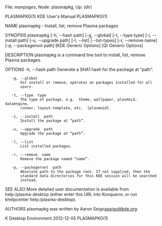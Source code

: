 File: *manpages*,  Node: plasmapkg,  Up: (dir)

PLASMAPKG(1)                   KDE User's Manual                  PLASMAPKG(1)



NAME
       plasmapkg - Install, list, remove Plasma packages

SYNOPSIS
       plasmapkg [-h, --hash path] [-g, --global] [-t, --type type] [-i,
                 --install path] [-u, --upgrade path] [-l, --list]
                 [--list-types] [-r, --remove name] [-p, --packageroot path]
                 [KDE Generic Options] [Qt Generic Options]

DESCRIPTION
       plasmapkg is a command line tool to install, list, remove Plasma
       packages.

OPTIONS
       -h, --hash  path
           Generate a SHA1 hash for the package at “path”.

       -g, --global
           For install or remove, operates on packages installed for all
           users.

       -t, --type  type
           The type of package, e.g.  theme, wallpaper, plasmoid, dataengine,
           runner, layout-template, etc.  [plasmoid].

       -i, --install  path
           Install the package at “path”.

       -u, --upgrade  path
           Upgrade the package at “path”.

       -l, --list
           List installed packages.

       -r, --remove  name
           Remove the package named “name”.

       -p, --packageroot  path
           Absolute path to the package root. If not supplied, then the
           standard data directories for this KDE session will be searched
           instead.

SEE ALSO
       More detailed user documentation is available from help:/plasma-desktop
       (either enter this URL into Konqueror, or run khelpcenter
       help:/plasma-desktop).

AUTHORS
       plasmapkg was written by Aaron Seigo<aseigo@kde.org>.



K Desktop Environment             2012-12-05                      PLASMAPKG(1)
